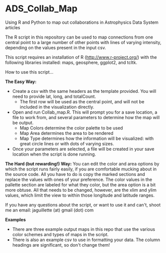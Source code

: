 ADS_Collab_Map
==============

Using R and Python to map out collaborations in Astrophysics Data System articles

The R script in this repository can be used to map connections from one central point to a large number of other points with lines of varying intensity, depending on the values present in the input csv.

This script requires an installation of R (http://www.r-project.org/) with the following libraries installed: maps, geosphere, ggplot2, and tcltk.

How to use this script...

__The Easy Way:__
- Create a csv with the same headers as the template provided. You will need to provide lat, long, and totalCount.
  - The first row will be used as the central point, and will not be included in the visualization directly.
- Open and run Collab_map.R. This will prompt you for a save location, a file to work from, and several parameters to determine how the map will be output.
  - Map Colors determine the color palette to be used
  - Map Area determines the area to be rendered
  - Map Type determines how the information will be visualized: with great circle lines or with dots of varying sizes.
- Once your parameters are selected, a file will be created in your save location when the script is done running.

__The Hard (but rewarding!) Way:__
You can edit the color and area options by which the script runs fairly easily, if you are comfortable mucking about in the source code. All you have to do is copy the marked sections and replace the values with ones of your preference. The color values in the pallette section are labeled for what they color, but the area option is a bit more obtuse. All that needs to be changed, however, are the xlim and ylim values, which limit the view to within those longitude and latitude ranges.

If you have any questions about the script, or want to use it and can't, shoot me an email: jaguillette (at) gmail (dot) com

__Examples__
- There are three example output maps in this repo that use the various color schemes and types of maps in the script.
- There is also an example csv to use in formatting your data. The column headings are significant, so don't change them!
